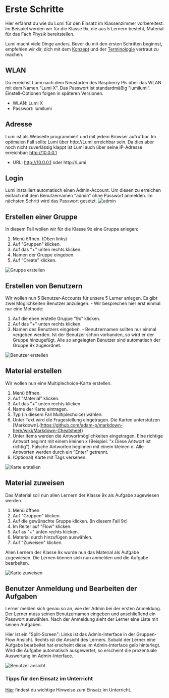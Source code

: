 # Erste Schritte

Hier erfährst du wie du Lumi für den Einsatz im Klassenzimmer vorbereitest. Im Beispiel werden wir für die Klasse 9x, die aus 5 Lernern besteht, Material für das Fach Physik bereitstellen.

Lumi macht viele Dinge anders. Bevor du mit den ersten Schritten beginnst, empfehlen wir dir, dich mit dem [Konzept](/lumi/CONECPT.md) und der [Terminologie](/lumi/TERMINOLOGY.md) vertraut zu machen.

## WLAN

Du erreichst Lumi nach dem Neustarten des Raspberry Pis über das WLAN mit dem Namen "Lumi X". Das Passwort ist standardmäßig "lumilumi". Einstell-Optionen folgen in späteren Versionen.

-   WLAN: Lumi X
-   Passwort: lumilumi

## Adresse

Lumi ist als Webseite programmiert und mit jedem Browser aufrufbar. Im optimalen Fall sollte Lumi über http://Lumi erreichbar sein. Da dies aber noch nicht zuverlässig klappt ist Lumi auch über seine IP-Adresse erreichbar: http://10.0.0.1

-   URL: http://10.0.0.1 oder http://Lumi

## Login

Lumi installiert automatisch einen Admin-Account. Um diesen zu erreichen einfach mit dem Benutzernamen "admin" ohne Passwort anmelden. Im nächsten Schritt wird das Passwort gesetzt.
![admin](img/lumi_setup.gif)

## Erstellen einer Gruppe

In diesem Fall wollen wir für die Klasse 9x eine Gruppe anlegen:

1. Menü öffnen. (Oben links)
2. Auf "Gruppen" klicken.
3. Auf das "+" unten rechts klicken.
4. Namen der Gruppe eingeben.
5. Auf "Create" klicken.

![Gruppe erstellen](img/create_group.gif)

## Erstellen von Benutzern

Wir wollen nun 5 Benutzer-Accounts für unsere 5 Lerner anlegen. Es gibt zwei Möglichkeiten Benutzer anzulegen. - Wir besprechen hier erst einmal nur eine Methode:

1. Auf die eben erstelle Gruppe "9x" klicken.
2. Auf das "+" unten rechts klicken.
3. Namen des Benutzers eingeben. - Benutzernamen sollten nur einmal vergeben werden. Ist der Benutzer schon vorhanden, so wird er der Gruppe hinzugefügt. Alle so angelegten Benutzer sind automatisch der Gruppe 9x zugeordnet.

![Benutzer erstellen](img/create_group_user.gif)

## Material erstellen

Wir wollen nun eine Multiplechoice-Karte erstellen.

1. Menü öffnen.
2. Auf "Material" klicken.
3. Auf das "+" unten rechts klicken.
4. Name der Karte eintragen.
5. Typ (in diesem Fall Multiplechoice) wählen.
6. Unter Text wird die Fragestellung eingetragen. Die Karten unterstützen [Markdown].(https://github.com/adam-p/markdown-here/wiki/Markdown-Cheatsheet)
7. Unter Items werden die Antwortmöglichkeiten eingetragen. Eine richtige Antwort beginnt mit einem kleinen x (Beispiel: "x Diese Antwort ist richtig"). Falsche Antworten beginnen mit einem kleinen o. Alle Antworten werden durch ein "Enter" getrennt.
8. (Optional) Karte mit Tags versehen.

![Karte erstellen](img/create_card2.gif)

## Material zuweisen

Das Material soll nun allen Lernern der Klasse 9x als Aufgabe zugewiesen werden.

1. Menü öffnen
2. Auf "Gruppen" klicken.
3. Auf die gewünschte Gruppe klicken. (In diesem Fall 9x)
4. Im Reiter auf "Flow" klicken.
5. Auf as "+" unten rechts klicken.
6. Material durch hinzufügen auswählen.
7. Auf "Zuweisen" klicken.

Allen Lernern der Klasse 9x wurde nun das Material als Aufgabe zugewiesen.
Die Lernen können sich nun anmelden und die Aufgabe bearbeiten.

![Karte zuweisen](img/assign_card.gif)

## Benutzer Anmeldung und Bearbeiten der Aufgaben

Lerner melden sich genau so an, wie der Admin bei der ersten Anmeldung. Der Lerner muss seinen Benutzernamen eingeben und anschließend ein Passwort auswählen.
Nach der Anmeldung sieht der Lerner eine Liste mit seinen Aufgaben.

Hier ist ein "Split-Screen": Links ist das Admin-Interface in der Gruppen-Flow Ansicht. Rechts ist die Ansicht des Lerners. Sobald der Lerner eine Aufgabe bearbeitet hat erscheint diese im Admin-Interface gelb hinterlegt. Wird die Aufgabe automatisch ausgewertet, so erscheint die prozentuale Auswertung im Admin-Interface.

![Benutzer ansicht](img/user_login.gif)

### Tipps für den Einsatz im Unterricht

[Hier](tipps) findest du wichtige Hinweise zum Einsatz im Unterricht.
